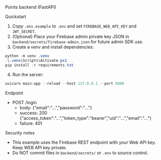 Points backend (FastAPI)

Quickstart
1. Copy `.env.example` to `.env` and set `FIREBASE_WEB_API_KEY` and `JWT_SECRET`.
2. (Optional) Place your Firebase admin private key JSON in `backend/secrets/firebase-admin.json` for future admin SDK use.
3. Create a venv and install dependencies:

```powershell
python -m venv .venv
.\.venv\Scripts\Activate.ps1
pip install -r requirements.txt
```

4. Run the server:

```powershell
uvicorn main:app --reload --host 127.0.0.1 --port 8000
```

Endpoint
- POST /login
  - body: {"email":"...","password":"..."}
  - success: 200 {"access_token":"...","token_type":"bearer","uid":"...","email":"..."}
  - failure: 401

Security notes
- This example uses the Firebase REST endpoint with your Web API key. Keep WEB API key private.
- Do NOT commit files in `backend/secrets/` or `.env` to source control.

